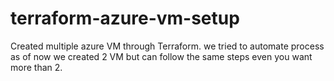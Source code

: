 # terraform-azure-vm-setup
Created multiple azure  VM through Terraform. we tried to automate process as of now we created 2 VM but can follow the same steps even you want more than 2. 
